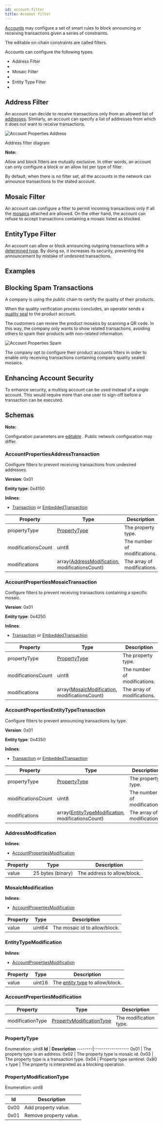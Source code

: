 ```yaml
---
id: account-filter
title: Account filter
---
```


[Accounts][Account] may configure a set of smart rules to block announcing or receiving transactions given a series of constraints.

The editable on-chain constraints are called filters.

Accounts can configure the following types:
<ul>
<li>Address Filter<li>
<li>Mosaic Filter<li>
<li>Entity Type Filter<li>
</ul>

## Address Filter

An account can decide to receive transactions only from an allowed list of [addresses][Account]. Similarly, an account can specify a list of addresses from which it does not want to receive transactions.

![Account Properties Address](/img/account-properties-address.png "Account Properties Address")

<p class="caption">Address filter diagram</p>

<div class="info">

**Note:**

Allow and block filters are mutually exclusive. In other words, an account can only configure a block or an allow list per type of filter.

</div>

By default, when there is no filter set, all the accounts in the network can announce transactions to the stated account.

## Mosaic Filter

An account can configure a filter to permit incoming transactions only if all the [mosaics][Mosaic] attached are allowed. On the other hand, the account can refuse to accept transactions containing a mosaic listed as blocked.

## EntityType Filter

An account can allow or block announcing outgoing transactions with a [determined type][Transaction-type]. By doing so, it increases its security, preventing the announcement by mistake of undesired transactions.

## Examples

## Blocking Spam Transactions

A company is using the public chain to certify the quality of their products.

When the quality verification process concludes, an operator sends a [quality seal][Mosaic] to the product account.

The customers can review the product mosaics by scanning a QR code. In this way, the company only wants to show related transactions, avoiding others to spam their products with non-related information.

![Account Properties Spam](/img/account-properties-spam.png "Account Properties Spam")

The company opt to configure their product accounts filters in order to enable only receiving transactions containing company quality sealed mosaics.

## Enhancing Account Security

To enhance security, a multisig account can be used instead of a single account. This would require more than one user to sign-off before a transaction can be executed. 

## Schemas

<div class="info">

**Note:**

Configuration parameters are [editable][Server-configurable] . Public network configuration may differ.

</div>

### AccountPropertiesAddressTransaction

Configure filters to prevent receiving transactions from undesired addresses.

**Version**: 0x01

**Entity type**: 0x4150

**Inlines**:

- [Transaction][Transaction] or [EmbeddedTransaction][EmbeddedTransaction]

**Property** |	**Type** |	**Description**
-------------|-----------|-------------------
propertyType |	[PropertyType](#propertytype) |	The property type.
modificationsCount |	uint8 |	The number of modifications.
modifications |	array([AddressModification](#addressmodification), modificationsCount) |	The array of modifications.

### AccountPropertiesMosaicTransaction

Configure filters to prevent receiving transactions containing a specific mosaic.

**Version**: 0x01

**Entity type**: 0x4250

**Inlines**:

- [Transaction][Transaction] or [EmbeddedTransaction][EmbeddedTransaction]

**Property** |	**Type** |	**Description**
-------------|-----------|-------------------
propertyType |	[PropertyType](#propertytype) |	The property type.
modificationsCount |	uint8 |	The number of modifications.
modifications |	array([MosaicModification](#mosaicmodification), modificationsCount) |	The array of modifications.

### AccountPropertiesEntityTypeTransaction

Configure filters to prevent announcing transactions by type.

**Version**: 0x01

**Entity type**: 0x4350

**Inlines**:

- [Transaction][Transaction] or [EmbeddedTransaction][EmbeddedTransaction]

**Property** |	**Type** |	**Description**
-------------|-----------|-------------------
propertyType |	[PropertyType](#propertytype) |	The property type.
modificationsCount |	uint8 |	The number of modifications.
modifications |	array([EntityTypeModification](#entitytypemodification), modificationsCount) |	The array of modifications.

### AddressModification

**Inlines**:

- [AccountPropertiesModification](#accountpropertiesmodification)

**Property** |	**Type** |	**Description**
-------------|-----------|-------------------
value |	25 bytes (binary) |	The address to allow/block.

### MosaicModification

**Inlines**:

- [AccountPropertiesModification](#accountpropertiesmodification)

**Property** |	**Type** |	**Description**
-------------|-----------|-------------------
value |	uint64 |	The mosaic id to allow/block.

### EntityTypeModification

**Inlines**:

- [AccountPropertiesModification](#accountpropertiesmodification)

**Property** |	**Type** |	**Description**
-------------|-----------|-------------------
value |	uint16 	| The [entity type][Transaction-type] to allow/block.

### AccountPropertiesModification

**Property** |	**Type** |	**Description**
-------------|-----------|-------------------
modificationType |	[PropertyModificationType](#propertymodificationtype) |	The modification type.

### PropertyType

Enumeration: uint8
**Id**  |	**Description**
--------|------------------
0x01 |	The property type is an address.
0x02 |	The property type is mosaic id.
0x03 |	The property type is a transaction type.
0x04 |	Property type sentinel.
0x80 + type |	The property is interpreted as a blocking operation.

### PropertyModificationType

Enumeration: uint8

**Id**  |	**Description**
--------|------------------
0x00 |	Add property value.
0x01 |	Remove property value.

[EmbeddedTransaction]: ../protocol/transaction.md#embeddedtransaction
[Transaction]: ../protocol/transaction.md#transaction
[Transaction-type]: ../protocol/transaction.md#transaction-types
[Account]: ./account.md
[Mosaic]: ./mosaic.md
[Server-configurable]: https://github.com/proximax-storage/catapult-server/blob/master/resources/config-network.properties
[Multisig]: ./multisig-account.md
